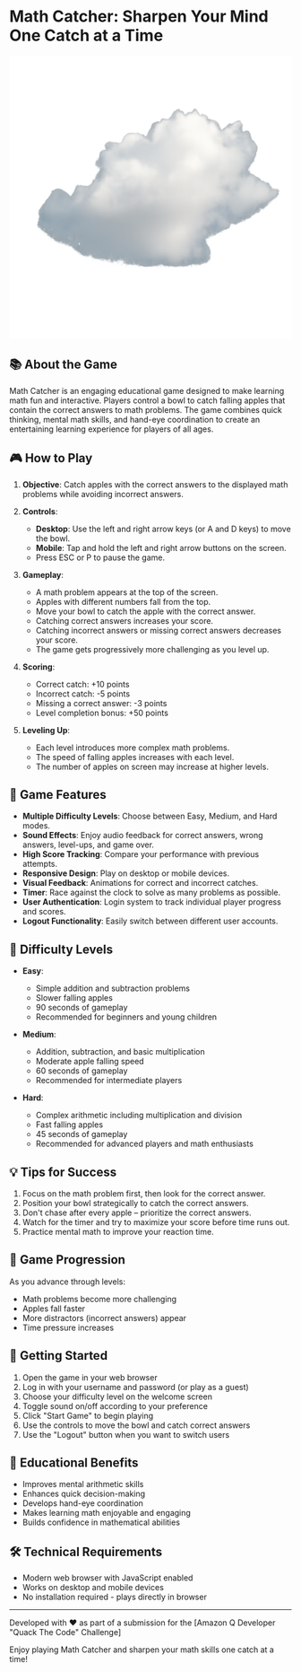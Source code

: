 # Math Catcher: Sharpen Your Mind One Catch at a Time

![Math Catcher Game](cloud.png)

## 📚 About the Game

Math Catcher is an engaging educational game designed to make learning math fun and interactive. Players control a bowl to catch falling apples that contain the correct answers to math problems. The game combines quick thinking, mental math skills, and hand-eye coordination to create an entertaining learning experience for players of all ages.

## 🎮 How to Play

1. **Objective**: Catch apples with the correct answers to the displayed math problems while avoiding incorrect answers.

2. **Controls**:
   - **Desktop**: Use the left and right arrow keys (or A and D keys) to move the bowl.
   - **Mobile**: Tap and hold the left and right arrow buttons on the screen.
   - Press ESC or P to pause the game.

3. **Gameplay**:
   - A math problem appears at the top of the screen.
   - Apples with different numbers fall from the top.
   - Move your bowl to catch the apple with the correct answer.
   - Catching correct answers increases your score.
   - Catching incorrect answers or missing correct answers decreases your score.
   - The game gets progressively more challenging as you level up.

4. **Scoring**:
   - Correct catch: +10 points
   - Incorrect catch: -5 points
   - Missing a correct answer: -3 points
   - Level completion bonus: +50 points

5. **Leveling Up**:
   - Each level introduces more complex math problems.
   - The speed of falling apples increases with each level.
   - The number of apples on screen may increase at higher levels.

## 🔧 Game Features

- **Multiple Difficulty Levels**: Choose between Easy, Medium, and Hard modes.
- **Sound Effects**: Enjoy audio feedback for correct answers, wrong answers, level-ups, and game over.
- **High Score Tracking**: Compare your performance with previous attempts.
- **Responsive Design**: Play on desktop or mobile devices.
- **Visual Feedback**: Animations for correct and incorrect catches.
- **Timer**: Race against the clock to solve as many problems as possible.
- **User Authentication**: Login system to track individual player progress and scores.
- **Logout Functionality**: Easily switch between different user accounts.

## 🎯 Difficulty Levels

- **Easy**: 
  - Simple addition and subtraction problems
  - Slower falling apples
  - 90 seconds of gameplay
  - Recommended for beginners and young children

- **Medium**: 
  - Addition, subtraction, and basic multiplication
  - Moderate apple falling speed
  - 60 seconds of gameplay
  - Recommended for intermediate players

- **Hard**: 
  - Complex arithmetic including multiplication and division
  - Fast falling apples
  - 45 seconds of gameplay
  - Recommended for advanced players and math enthusiasts

## 💡 Tips for Success

1. Focus on the math problem first, then look for the correct answer.
2. Position your bowl strategically to catch the correct answers.
3. Don't chase after every apple – prioritize the correct answers.
4. Watch for the timer and try to maximize your score before time runs out.
5. Practice mental math to improve your reaction time.

## 🔄 Game Progression

As you advance through levels:
- Math problems become more challenging
- Apples fall faster
- More distractors (incorrect answers) appear
- Time pressure increases

## 🚀 Getting Started

1. Open the game in your web browser
2. Log in with your username and password (or play as a guest)
3. Choose your difficulty level on the welcome screen
4. Toggle sound on/off according to your preference
5. Click "Start Game" to begin playing
6. Use the controls to move the bowl and catch correct answers
7. Use the "Logout" button when you want to switch users

## 🧠 Educational Benefits

- Improves mental arithmetic skills
- Enhances quick decision-making
- Develops hand-eye coordination
- Makes learning math enjoyable and engaging
- Builds confidence in mathematical abilities

## 🛠️ Technical Requirements

- Modern web browser with JavaScript enabled
- Works on desktop and mobile devices
- No installation required - plays directly in browser

---

Developed with ❤️ as part of a submission for the [Amazon Q Developer "Quack The Code" Challenge]

Enjoy playing Math Catcher and sharpen your math skills one catch at a time!